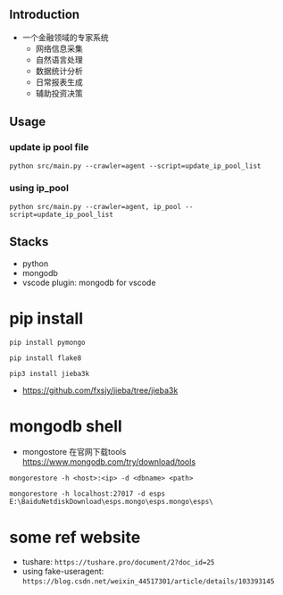## Introduction
- 一个金融领域的专家系统
    - 网络信息采集
    - 自然语言处理
    - 数据统计分析
    - 日常报表生成
    - 辅助投资决策

## Usage

### update ip pool file
`python src/main.py --crawler=agent --script=update_ip_pool_list`

### using ip_pool
`python src/main.py --crawler=agent, ip_pool --script=update_ip_pool_list`
    
## Stacks

- python
- mongodb
- vscode plugin: mongodb for vscode

# pip install
`pip install pymongo`

`pip install flake8`

`pip3 install jieba3k`
- https://github.com/fxsjy/jieba/tree/jieba3k

# mongodb shell
- mongostore 在官网下载tools https://www.mongodb.com/try/download/tools

`mongorestore -h <host>:<ip> -d <dbname> <path>`

`mongorestore -h localhost:27017 -d esps E:\BaiduNetdiskDownload\esps.mongo\esps.mongo\esps\`


# some ref website
- tushare: `https://tushare.pro/document/2?doc_id=25`
- using fake-useragent: `https://blog.csdn.net/weixin_44517301/article/details/103393145`